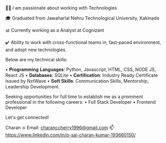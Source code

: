 👨‍💻 I am passionate about working with Technologies

🎓 Graduated from Jawaharlal Nehru Technological University, Kakinada

📊 Currently working as a Analyst at Cognizant

✔️ Ability to work with cross-functional teams in, fast-paced environment, and adopt new technologies.

Below are my technical skills:

• 𝐏𝐫𝐨𝐠𝐫𝐚𝐦𝐦𝐢𝐧𝐠 𝐋𝐚𝐧𝐠𝐮𝐚𝐠𝐞𝐬: Python, Javascript, HTML, CSS, NODE JS, React JS
• 𝐃𝐚𝐭𝐚𝐛𝐚𝐬𝐞𝐬: SQLite
• 𝐂𝐞𝐫𝐭𝐢𝐟𝐢𝐜𝐚𝐭𝐢𝐨𝐧: Industry Ready Certificate Issued by NxtWave
• 𝐒𝐨𝐟𝐭 𝐒𝐤𝐢𝐥𝐥𝐬: Communication Skills, Mentorship, Leadership Development.

Seeking opportunities for full time to establish me as a prominent professional in the following careers:
• Full Stack Developer
• Frontend Developer

Let's get connected!

Charan
❇️ Email: charanccherry1996@gmail.com
📫 https://www.linkedin.com/in/p-sai-charan-kumar-193660150/ 
